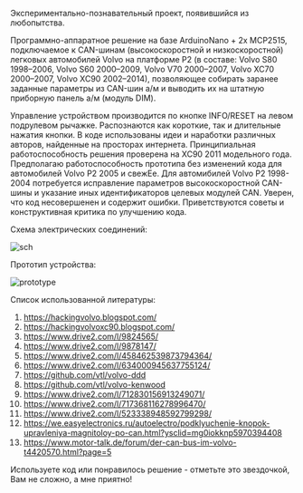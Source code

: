 Экспериментально-познавательный проект, появившийся из любопытства.

Программно-аппаратное решение на базе ArduinoNano + 2x MCP2515, подключаемое к CAN-шинам (высокоскоростной и низкоскоростной) легковых автомобилей Volvo на платформе P2 (в составе: Volvo S80 1998–2006, Volvo S60 2000–2009, Volvo V70 2000–2007, Volvo XC70 2000–2007, Volvo XC90 2002–2014), позволяющее собирать заранее заданные параметры из CAN-шин а/м и выводить их на штатную приборную панель а/м (модуль DIM). 

Управление устройством производится по кнопке INFO/RESET на левом подрулевом рычажке. Распознаются как короткие, так и длительные нажатия кнопки. В коде использованы идеи и наработки различных авторов, найденные на просторах интернета. Принципиальная работоспособность решения проверена на XC90 2011 модельного года. Предполагаю работоспособность прототипа без изменений кода для автомобилей Volvo P2 2005 и свежЕе. Для автомибилей Volvo P2 1998-2004 потребуется исправление параметров высокоскоростной CAN-шины и указание иных идентификаторов целевых модулей CAN.
Уверен, что код несовершенен и содержит ошибки. Приветствуются советы и конструктивная критика по улучшению кода.

Схема электрических соединений:

![sch](https://github.com/user-attachments/assets/a9c4d5ac-88a2-4806-ad35-0f1725c3ff0b)

Прототип устройства:

![prototype](https://github.com/user-attachments/assets/880a559b-e174-4b7b-ac5e-add334906784)

Список использованной литературы:

1. https://hackingvolvo.blogspot.com/
2. https://hackingvolvoxc90.blogspot.com/
3. https://www.drive2.com/l/9824565/
4. https://www.drive2.com/l/9878147/
5. https://www.drive2.com/l/458462539873794364/
6. https://www.drive2.com/l/634000945637755124/
7. https://github.com/vtl/volvo-ddd
8. https://github.com/vtl/volvo-kenwood
9. https://www.drive2.com/l/712830156913249071/
10. https://www.drive2.com/l/717368116278996470/
11. https://www.drive2.com/l/523338948592799298/
12. https://we.easyelectronics.ru/autoelectro/podklyuchenie-knopok-upravleniya-magnitoloy-po-can.html?ysclid=mg0iokknp5970394408
13. https://www.motor-talk.de/forum/der-can-bus-im-volvo-t4420570.html?page=5


Используете код или понравилось решение - отметьте это звездочкой, Вам не сложно, а мне приятно!
